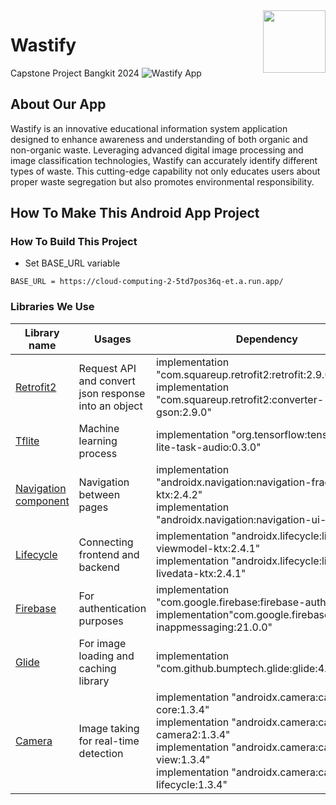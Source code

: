<img src="https://github.com/wastify-c241-pr540/Mobile-Development-Finish/assets/95511540/88c3fa77-ea39-4a45-97c6-69c6af81c301" width="100" height="100" align="right" />

# Wastify
Capstone Project Bangkit 2024
![Wastify App](https://github.com/wastify-c241-pr540/Mobile-Development-Finish/assets/95511540/cf13e4da-3c52-4857-968d-d33ff55a6f36)


## About Our App

Wastify is an innovative educational information system application designed to enhance awareness and understanding of both organic and non-organic waste. Leveraging advanced digital image processing and image classification technologies, Wastify can accurately identify different types of waste. This cutting-edge capability not only educates users about proper waste segregation but also promotes environmental responsibility.

## How To Make This Android App Project

### How To Build This Project

* Set BASE_URL variable
```
BASE_URL = https://cloud-computing-2-5td7pos36q-et.a.run.app/
```

### Libraries We Use

| Library name  | Usages        | Dependency    |
| ------------- | ------------- | ------------- |
| [Retrofit2](https://square.github.io/retrofit/) | Request API and convert json response into an object | implementation "com.squareup.retrofit2:retrofit:2.9.0" <br> implementation "com.squareup.retrofit2:converter-gson:2.9.0" |
| [Tflite](https://www.tensorflow.org/lite) | Machine learning process | implementation "org.tensorflow:tensorflow-lite-task-audio:0.3.0" |
| [Navigation component](https://developer.android.com/guide/navigation)| Navigation between pages | implementation "androidx.navigation:navigation-fragment-ktx:2.4.2" <br> implementation "androidx.navigation:navigation-ui-ktx:2.4.2" |
| [Lifecycle](https://developer.android.com/jetpack/androidx/releases/lifecycle?hl=id) | Connecting frontend and backend | implementation "androidx.lifecycle:lifecycle-viewmodel-ktx:2.4.1" <br> implementation "androidx.lifecycle:lifecycle-livedata-ktx:2.4.1" |
|[Firebase](https://firebase.google.com/docs/android/setup)|For authentication purposes|implementation "com.google.firebase:firebase-auth:23.0.0" <br> implementation"com.google.firebase:firebase-inappmessaging:21.0.0"|
|[Glide](https://github.com/bumptech/glide)|For image loading and caching library|implementation "com.github.bumptech.glide:glide:4.16.0"|
|[Camera](https://github.com/bumptech/glide)|Image taking for real-time detection| implementation "androidx.camera:camera-core:1.3.4" <br> implementation "androidx.camera:camera-camera2:1.3.4" <br>     implementation "androidx.camera:camera-view:1.3.4" <br> implementation "androidx.camera:camera-lifecycle:1.3.4"|

